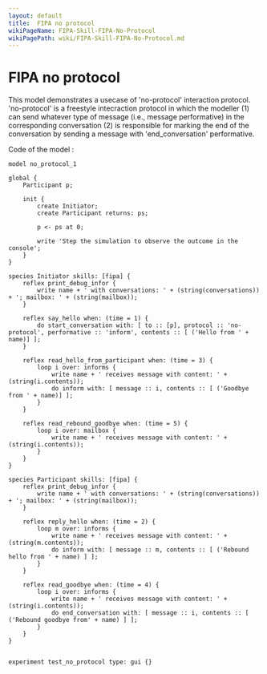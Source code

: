 ```yaml
---
layout: default
title:  FIPA no protocol
wikiPageName: FIPA-Skill-FIPA-No-Protocol
wikiPagePath: wiki/FIPA-Skill-FIPA-No-Protocol.md
---
```


[//]: # (keyword|skill_fipa)
[//]: # (keyword|type_message)
[//]: # (keyword|concept_fipa)
# FIPA no protocol


This model demonstrates a usecase of 'no-protocol' interaction protocol.
'no-protocol' is a freestyle intecraction protocol in which the modeller
(1) can send whatever type of message (i.e., message performative) in the corresponding conversation
(2) is responsible for marking the end of the conversation by sending a message with 'end_conversation' performative. 


Code of the model : 

```
model no_protocol_1

global {
	Participant p;
	
	init {
		create Initiator;
		create Participant returns: ps;
		
		p <- ps at 0;
		
		write 'Step the simulation to observe the outcome in the console';
	}
}

species Initiator skills: [fipa] {
	reflex print_debug_infor {
		write name + ' with conversations: ' + (string(conversations)) + '; mailbox: ' + (string(mailbox));
	}

	reflex say_hello when: (time = 1) {
		do start_conversation with: [ to :: [p], protocol :: 'no-protocol', performative :: 'inform', contents :: [ ('Hello from ' + name)] ];
	}
	
	reflex read_hello_from_participant when: (time = 3) {
		loop i over: informs {
			write name + ' receives message with content: ' + (string(i.contents));
			do inform with: [ message :: i, contents :: [ ('Goodbye from ' + name)] ];
		}
	}
	
	reflex read_rebound_goodbye when: (time = 5) {
		loop i over: mailbox {
			write name + ' receives message with content: ' + (string(i.contents));
		}
	}
}

species Participant skills: [fipa] {
	reflex print_debug_infor {
		write name + ' with conversations: ' + (string(conversations)) + '; mailbox: ' + (string(mailbox));
	}

	reflex reply_hello when: (time = 2) {
		loop m over: informs {
			write name + ' receives message with content: ' + (string(m.contents));
			do inform with: [ message :: m, contents :: [ ('Rebound hello from ' + name) ] ];
		}
	}
	
	reflex read_goodbye when: (time = 4) {
		loop i over: informs {
			write name + ' receives message with content: ' + (string(i.contents));
			do end_conversation with: [ message :: i, contents :: [ ('Rebound goodbye from' + name) ] ];
		}
	}
}


experiment test_no_protocol type: gui {}
```
